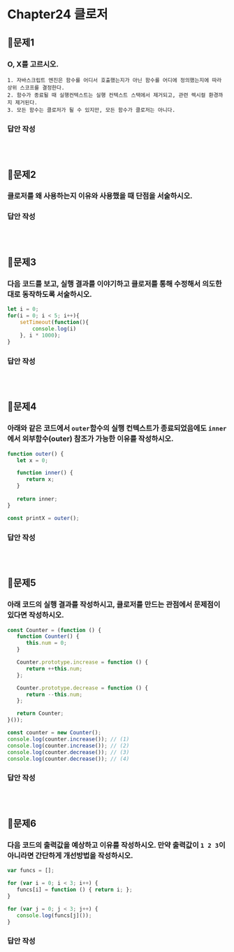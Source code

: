 # Chapter24 클로저
## 📌문제1
### O, X를 고르시오.
```
1. 자바스크립트 엔진은 함수를 어디서 호출했는지가 아닌 함수를 어디에 정의했는지에 따라 상위 스코프를 결정한다. 
2. 함수가 종료될 때 실행컨텍스트는 실행 컨텍스트 스택에서 제거되고, 관련 렉시컬 환경까지 제거된다. 
3. 모든 함수는 클로저가 될 수 있지만, 모든 함수가 클로저는 아니다.
```
### 답안 작성
```
```

<br>

## 📌문제2
### 클로저를 왜 사용하는지 이유와 사용했을 때 단점을 서술하시오.

### 답안 작성
```
```

<br>

## 📌문제3
### 다음 코드를 보고, 실행 결과를 이야기하고 클로저를 통해 수정해서 의도한 대로 동작하도록 서술하시오.

```js
let i = 0;
for(i = 0; i < 5; i++){
	setTimeout(function(){ 
		console.log(i)
	}, i * 1000);
}
```

### 답안 작성
```
```

<br>

## 📌문제4
### 아래와 같은 코드에서 `outer`함수의 실행 컨텍스트가 종료되었음에도 `inner`에서 외부함수(outer) 참조가 가능한 이유를 작성하시오.
```js
function outer() {
   let x = 0;

   function inner() {
      return x;
   }
   
   return inner;
}

const printX = outer();
```
### 답안 작성
```
```

<br>

## 📌문제5
### 아래 코드의 실행 결과를 작성하시고, 클로저를 만드는 관점에서 문제점이 있다면 작성하시오.
```js
const Counter = (function () {
   function Counter() {
      this.num = 0;
   }

   Counter.prototype.increase = function () {
      return ++this.num;
   };

   Counter.prototype.decrease = function () {
      return --this.num;
   };

   return Counter;
}());

const counter = new Counter();
console.log(counter.increase()); // (1)
console.log(counter.increase()); // (2)
console.log(counter.decrease()); // (3)
console.log(counter.decrease()); // (4)
```
### 답안 작성
```
```

<br>

## 📌문제6
### 다음 코드의 출력값을 예상하고 이유를 작성하시오. 만약 출력값이 `1 2 3`이 아니라면 간단하게 개선방법을 작성하시오.
```js
var funcs = [];

for (var i = 0; i < 3; i++) {
   funcs[i] = function () { return i; };
}

for (var j = 0; j < 3; j++) {
   console.log(funcs[j]());
}
```
### 답안 작성
```
```

<br>
